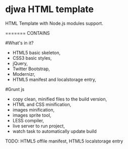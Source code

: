 djwa HTML template
=======
HTML Template with Node.js modules support.

=======
CONTAINS

#What's in it?
- HTML5 basic skeleton,
- CSS3 basic styles,
- jQuery,
- Twitter Bootstrap,
- Modernizr,
- HTML5 manifest and localstorage entry,

#Grunt js
- copy clean, minified files to the build version,
- HTML and CSS minification,
- images minification,
- images sprite tool,
- LESS compiler,
- live server to run project,
- watch task to automatically update build

TODO:  HTML5 offile manifest, HTML5 localstorage entry